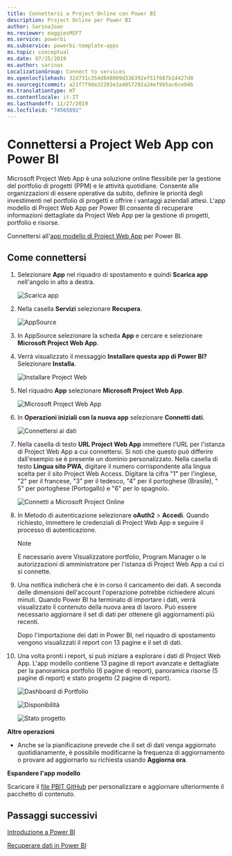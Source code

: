 ```yaml
---
title: Connettersi a Project Online con Power BI
description: Project Online per Power BI
author: SarinaJoan
ms.reviewer: maggiesMSFT
ms.service: powerbi
ms.subservice: powerbi-template-apps
ms.topic: conceptual
ms.date: 07/25/2019
ms.author: sarinas
LocalizationGroup: Connect to services
ms.openlocfilehash: 32d731c354d848809d336392ef51f667b14427d8
ms.sourcegitcommit: a21f7f9de32203e3a4057292a24ef9b5ac6ce94b
ms.translationtype: HT
ms.contentlocale: it-IT
ms.lasthandoff: 11/27/2019
ms.locfileid: "74565692"
---
```

# <a name="connect-to-project-web-app-with-power-bi"></a>Connettersi a Project Web App con Power BI
Microsoft Project Web App è una soluzione online flessibile per la gestione del portfolio di progetti (PPM) e le attività quotidiane. Consente alle organizzazioni di essere operative da subito, definire le priorità degli investimenti nel portfolio di progetti e offrire i vantaggi aziendali attesi. L'app modello di Project Web App per Power BI consente di recuperare informazioni dettagliate da Project Web App per la gestione di progetti, portfolio e risorse.

Connettersi all'[app modello di Project Web App](https://appsource.microsoft.com/product/power-bi/pbi_msprojectonline.pbi-microsoftprojectwebapp) per Power BI.

## <a name="how-to-connect"></a>Come connettersi

1. Selezionare **App** nel riquadro di spostamento e quindi **Scarica app** nell'angolo in alto a destra.

    ![Scarica app](media/service-connect-to-project-online/GetApps.png)

2. Nella casella **Servizi** selezionare **Recupera**.
   
   ![AppSource](media/service-connect-to-project-online/AppSource.png)
3. In AppSource selezionare la scheda **App** e cercare e selezionare **Microsoft Project Web App**.
   
4. Verrà visualizzato il messaggio **Installare questa app di Power BI?** Selezionare **Installa**. 

   ![Installare Project Web](media/service-connect-to-project-online/ProjectTile.png)
5. Nel riquadro **App** selezionare **Microsoft Project Web App**. 
   
   ![Microsoft Project Web App](media/service-connect-to-project-online/getstarted.png)
6. In **Operazioni iniziali con la nuova app** selezionare **Connetti dati**.
   
   ![Connettersi ai dati](media/service-connect-to-project-online/mproject.png)
7. Nella casella di testo **URL Project Web App** immettere l'URL per l'istanza di Project Web App a cui connettersi.  Si noti che questo può differire dall'esempio se è presente un dominio personalizzato. Nella casella di testo **Lingua sito PWA**, digitare il numero corrispondente alla lingua scelta per il sito Project Web Access. Digitare la cifra "1" per l'inglese, "2" per il francese, "3" per il tedesco, "4" per il portoghese (Brasile), " 5" per portoghese (Portogallo) e "6" per lo spagnolo. 
   
   ![Connetti a Microsoft Project Online](media/service-connect-to-project-online/params.png)
8. In Metodo di autenticazione selezionare **oAuth2** \> **Accedi**. Quando richiesto, immettere le credenziali di Project Web App e seguire il processo di autenticazione.

    > [!NOTE]
    > È necessario avere Visualizzatore portfolio, Program Manager o le autorizzazioni di amministratore per l'istanza di Project Web App a cui ci si connette.

9. Una notifica indicherà che è in corso il caricamento dei dati. A seconda delle dimensioni dell'account l'operazione potrebbe richiedere alcuni minuti. Quando Power BI ha terminato di importare i dati, verrà visualizzato il contenuto della nuova area di lavoro. Può essere necessario aggiornare il set di dati per ottenere gli aggiornamenti più recenti. 

    Dopo l'importazione dei dati in Power BI, nel riquadro di spostamento vengono visualizzati il report con 13 pagine e il set di dati. 

10. Una volta pronti i report, si può iniziare a esplorare i dati di Project Web App. L'app modello contiene 13 pagine di report avanzate e dettagliate per la panoramica portfolio (6 pagine di report), panoramica risorse (5 pagine di report) e stato progetto (2 pagine di report). 

    ![Dashboard di Portfolio](media/service-connect-to-project-online/report1.png)
   
    ![Disponibilità](media/service-connect-to-project-online/report3.png)
   
    ![Stato progetto](media/service-connect-to-project-online/report2.png)

**Altre operazioni**

* Anche se la pianificazione prevede che il set di dati venga aggiornato quotidianamente, è possibile modificarne la frequenza di aggiornamento o provare ad aggiornarlo su richiesta usando **Aggiorna ora**.

**Espandere l'app modello**

Scaricare il [file PBIT GitHub](https://github.com/OfficeDev/Project-Power-BI-Content-Packs) per personalizzare e aggiornare ulteriormente il pacchetto di contenuto.

## <a name="next-steps"></a>Passaggi successivi
[Introduzione a Power BI](service-get-started.md)

[Recuperare dati in Power BI](service-get-data.md)

